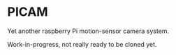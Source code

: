 # PICAM

Yet another raspberry Pi motion-sensor camera system.

Work-in-progress, not really ready to be cloned yet.
